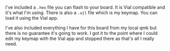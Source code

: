 I've included a `.hex` file you can flash to your board. It is Vial compatible and it's what I'm using. There is also a `.vil` file which is my keymap. You can load it using the Vial app.

I've also included everything I have for this board from my local qmk but there is no guarantee it's going to work. I got it to the point where I could edit my keymap with the Vial app and stopped there as that's all I really need.
